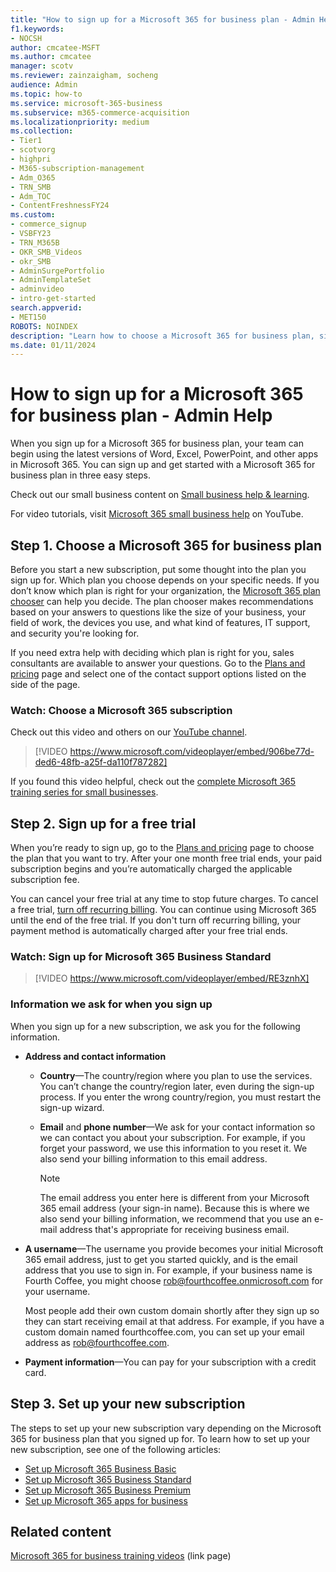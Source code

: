 ```yaml
---
title: "How to sign up for a Microsoft 365 for business plan - Admin Help"
f1.keywords:
- NOCSH
author: cmcatee-MSFT
ms.author: cmcatee
manager: scotv
ms.reviewer: zainzaigham, socheng
audience: Admin
ms.topic: how-to
ms.service: microsoft-365-business
ms.subservice: m365-commerce-acquisition
ms.localizationpriority: medium
ms.collection:
- Tier1 
- scotvorg
- highpri
- M365-subscription-management 
- Adm_O365
- TRN_SMB
- Adm_TOC
- ContentFreshnessFY24
ms.custom:
- commerce_signup
- VSBFY23
- TRN_M365B
- OKR_SMB_Videos
- okr_SMB
- AdminSurgePortfolio
- AdminTemplateSet
- adminvideo
- intro-get-started
search.appverid:
- MET150
ROBOTS: NOINDEX
description: "Learn how to choose a Microsoft 365 for business plan, sign up, and set up your subscription."
ms.date: 01/11/2024
---
```


# How to sign up for a Microsoft 365 for business plan - Admin Help

When you sign up for a Microsoft 365 for business plan, your team can begin using the latest versions of Word, Excel, PowerPoint, and other apps in Microsoft 365. You can sign up and get started with a Microsoft 365 for business plan in three easy steps.

Check out our small business content on [Small business help & learning](https://go.microsoft.com/fwlink/p/?linkid=2224585).

For video tutorials, visit [Microsoft 365 small business help](https://go.microsoft.com/fwlink/p/?linkid=2197659) on YouTube.

## Step 1. Choose a Microsoft 365 for business plan

Before you start a new subscription, put some thought into the plan you sign up for. Which plan you choose depends on your specific needs. If you don’t know which plan is right for your organization, the [Microsoft 365 plan chooser](https://www.microsoft.com/microsoft-365/business/microsoft-365-plan-chooser?ocid=cmmsz2r87j2&rtc=1) can help you decide. The plan chooser makes recommendations based on your answers to questions like the size of your business, your field of work, the devices you use, and what kind of features, IT support, and security you're looking for.

If you need extra help with deciding which plan is right for you, sales consultants are available to answer your questions. Go to the [Plans and pricing](https://www.microsoft.com/microsoft-365/business/compare-all-microsoft-365-business-products?tab=2&rtc=1) page and select one of the contact support options listed on the side of the page.

### Watch: Choose a Microsoft 365 subscription

Check out this video and others on our [YouTube channel](https://go.microsoft.com/fwlink/p?linkid=2198032).

> [!VIDEO https://www.microsoft.com/videoplayer/embed/906be77d-ded6-48fb-a25f-da110f787282]

If you found this video helpful, check out the [complete Microsoft 365 training series for small businesses](../../business-video/index.yml).

## Step 2. Sign up for a free trial

When you’re ready to sign up, go to the [Plans and pricing](https://www.microsoft.com/microsoft-365/business/compare-all-microsoft-365-business-products?tab=2&rtc=1) page to choose the plan that you want to try. After your one month free trial ends, your paid subscription begins and you’re automatically charged the applicable subscription fee.

You can cancel your free trial at any time to stop future charges. To cancel a free trial, [turn off recurring billing](../../commerce/subscriptions/renew-your-subscription.md). You can continue using Microsoft 365 until the end of the free trial. If you don't turn off recurring billing, your payment method is automatically charged after your free trial ends.

### Watch: Sign up for Microsoft 365 Business Standard

> [!VIDEO https://www.microsoft.com/videoplayer/embed/RE3znhX]

### Information we ask for when you sign up

When you sign up for a new subscription, we ask you for the following information.

- **Address and contact information**

  - **Country**&mdash;The country/region where you plan to use the services. You can’t change the country/region later, even during the sign-up process. If you enter the wrong country/region, you must restart the sign-up wizard.

  - **Email** and **phone number**&mdash;We ask for your contact information so we can contact you about your subscription. For example, if you forget your password, we use this information to you reset it. We also send your billing information to this email address.

    > [!NOTE]
    > The email address you enter here is different from your Microsoft 365 email address (your sign-in name). Because this is where we also send your billing information, we recommend that you use an e-mail address that's appropriate for receiving business email.
  
- **A username**&mdash;The username you provide becomes your initial Microsoft 365 email address, just to get you started quickly, and is the email address that you use to sign in. For example, if your business name is Fourth Coffee, you might choose rob@fourthcoffee.onmicrosoft.com for your username.

    Most people add their own custom domain shortly after they sign up so they can start receiving email at that address. For example, if you have a custom domain named fourthcoffee.com, you can set up your email address as rob@fourthcoffee.com.

- **Payment information**&mdash;You can pay for your subscription with a credit card.

## Step 3. Set up your new subscription

The steps to set up your new subscription vary depending on the Microsoft 365 for business plan that you signed up for. To learn how to set up your new subscription, see one of the following articles:

- [Set up Microsoft 365 Business Basic](../setup/setup-business-basic.md)
- [Set up Microsoft 365 Business Standard](../setup/setup-business-standard.md)
- [Set up Microsoft 365 Business Premium](../../business-premium/m365-business-premium-setup.md)
- [Set up Microsoft 365 apps for business](../setup/setup-apps-for-business.md)

## Related content

[Microsoft 365 for business training videos](../../business-video/index.yml) (link page)
